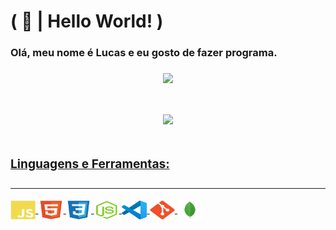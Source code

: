 
 # ( 👋 | Hello World! )

<h3>Olá, meu nome é Lucas e eu gosto de fazer programa.<h3/>

<div align="center">
  <a href="https://github.com/LucwsH">
  <img height="180em" src="https://github-readme-stats.vercel.app/api?username=LucwsH&show_icons=true&theme=dracula&include_all_commits=true&count_private=true"/>
   
   #
   
  <img height="180em" src="https://github-readme-stats.vercel.app/api/top-langs/?username=LucwsH&layout=compact&hide=shell,nix&theme=dracula"/>
</div>

<div>
<div style="display: inline_block"><br>
  <h3>Linguagens e Ferramentas: <h3/>
  <hr/>
  <img align="center"  height="30" width="40" src="https://raw.githubusercontent.com/devicons/devicon/master/icons/javascript/javascript-plain.svg">
  <img align="center"  height="30" width="40" src="https://raw.githubusercontent.com/devicons/devicon/master/icons/html5/html5-original.svg">
  <img align="center"  height="30" width="40" src="https://raw.githubusercontent.com/devicons/devicon/master/icons/css3/css3-original.svg">
  <img align="center"  height="30" width="40" src="https://github.com/devicons/devicon/blob/master/icons/nodejs/nodejs-original.svg">
  <img align="center"  height="30" width="40" src="https://github.com/devicons/devicon/blob/master/icons/vscode/vscode-original.svg">
  <img align="center"  height="30" width="40" src="https://github.com/devicons/devicon/blob/master/icons/git/git-original.svg">
<img align="center"  height="30" width="40" src="https://github.com/devicons/devicon/blob/master/icons/mongodb/mongodb-original.svg">
</div>




